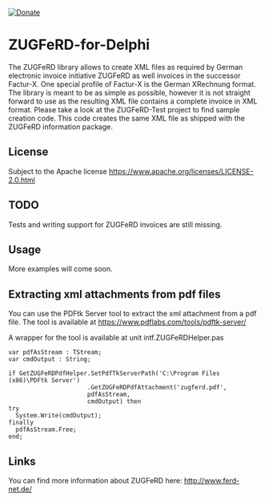 [![Donate](https://img.shields.io/badge/Donate-PayPal-green.svg)](https://www.paypal.com/cgi-bin/webscr?cmd=_s-xclick&hosted_button_id=5V8N3XFTU495G)

# ZUGFeRD-for-Delphi

The ZUGFeRD library allows to create XML files as required by German electronic invoice initiative ZUGFeRD as well invoices in the successor Factur-X. One special profile of Factur-X is the German XRechnung format.
The library is meant to be as simple as possible, however it is not straight forward to use as the resulting XML file contains a complete invoice in XML format. Please take a look at the ZUGFeRD-Test project to find sample creation code. This code creates the same XML file as shipped with the ZUGFeRD information package.

## License
Subject to the Apache license https://www.apache.org/licenses/LICENSE-2.0.html

## TODO
Tests and writing support for ZUGFeRD invoices are still missing.

## Usage
More examples will come soon.

## Extracting xml attachments from pdf files
You can use the PDFtk Server tool to extract the xml attachment from a pdf file. The tool is available at
https://www.pdflabs.com/tools/pdftk-server/

A wrapper for the tool is available at unit intf.ZUGFeRDHelper.pas

```delphi
var pdfAsStream : TStream;
var cmdOutput : String;

if GetZUGFeRDPdfHelper.SetPdfTkServerPath('C:\Program Files (x86)\PDFtk Server')
                      .GetZUGFeRDPdfAttachment('zugferd.pdf',
                      pdfAsStream,
                      cmdOutput) then
try
  System.Write(cmdOutput);
finally
  pdfAsStream.Free;
end;
```

## Links
You can find more information about ZUGFeRD here:
http://www.ferd-net.de/
